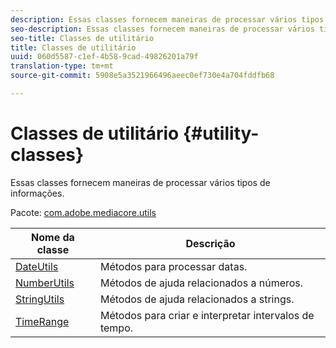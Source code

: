 ```yaml
---
description: Essas classes fornecem maneiras de processar vários tipos de informações.
seo-description: Essas classes fornecem maneiras de processar vários tipos de informações.
seo-title: Classes de utilitário
title: Classes de utilitário
uuid: 060d5587-c1ef-4b58-9cad-49826201a79f
translation-type: tm+mt
source-git-commit: 5908e5a3521966496aeec0ef730e4a704fddfb68

---
```



# Classes de utilitário {#utility-classes}

Essas classes fornecem maneiras de processar vários tipos de informações.

Pacote: [com.adobe.mediacore.utils](https://help.adobe.com/en_US/primetime/api/psdk/javadoc_1.4/com/adobe/mediacore/utils/package-summary.html)

| Nome da classe | Descrição |
|---|---|
| [DateUtils](https://help.adobe.com/en_US/primetime/api/psdk/javadoc_1.4/com/adobe/mediacore/utils/DateUtils.html) | Métodos para processar datas. |
| [NumberUtils](https://help.adobe.com/en_US/primetime/api/psdk/javadoc_1.4/com/adobe/mediacore/utils/NumberUtils.html) | Métodos de ajuda relacionados a números. |
| [StringUtils](https://help.adobe.com/en_US/primetime/api/psdk/javadoc_1.4/com/adobe/mediacore/utils/StringUtils.html) | Métodos de ajuda relacionados a strings. |
| [TimeRange](https://help.adobe.com/en_US/primetime/api/psdk/javadoc_1.4/com/adobe/mediacore/utils/TimeRange.html) | Métodos para criar e interpretar intervalos de tempo. |